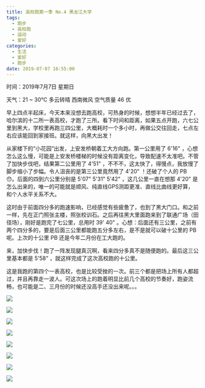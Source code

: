 ```yaml
---
title: 高校跑第一季 No.4 黑龙江大学
tags:
  - 跑步
  - 高校跑
  - 运动
  - 爱好
categories:
  - 生活
  - 爱好
  - 跑步
date: 2019-07-07 16:55:00
---
```


时间：2019年7月7日 星期日

天气：21 ~ 30℃ 多云转晴 西南微风 空气质量 46 优 

早上四点半起床，今天本来没想去跑高校，可热身的时候，想想半年已经过去了，哈尔滨的十二所一表高校，才跑了三所。看下时间和距离，如果五点开跑，六七公里到黑大，学校里再跑三四公里，大概耗时一个多小时，再做公交往回走，七点左右应该能回到家接班。就这样，向黑大出发！

从家楼下的“小花园”出发，上安发桥朝着工大方向跑。第一公里用了 6'16" ，心想怎么这么慢，可能是上安发桥楼梯的时候没有距离变化，导致配速不太准吧。不管了加快步伐吧，结果第二公里用了 4'51" ，不不不，这太快了，得慢点，我放慢了脚步缩小了步幅。令人沮丧的是第三公里竟然用了 4'20" ！还破了个人的 PB 😯。后面的四到六公里分别是 5'07" 5'31" 5'42" ，这几公里一直在想那 4'20" 是怎么出来的，唯一的可能就是顺风、纯直线GPS测距更准、直线比曲线更好算，和个人水平关系不大。

这时由于前面四分多的跑速影响，已经感觉有些疲惫了，也到了黑大门口。和之前一样，先在正门照张主楼，照张校训石。之后再往黑大里面跑来到了联通广场（田径场），刚好是跑完了七公里，总用时 39' 40" 。心想：后面还有三公里，之前有两个四分多的，要是后面三公里都能跑五分多左右，是不是就可以破十公里的 PB 呢。上次的十公里 PB 还是今年二月份在工大跑的。

来，加快步伐！跑了一阵发现腿真沉啊，看来四分多真不是随便跑的。最后这三公里基本都是 5'58" ，就这样完成了这次高校跑的十公里。

这是我跑的第四个一表高校，也是比较受挫的一次。前三个都是把场上所有人都超过，并且再靠走一波人。可这次场上的跑着明显比前几个高校的节奏好，跑姿流畅，也可能是二、三月份的时候还没高手还没出来呢。。。

![](http://static.lichenliang.top/image/blog/2019/running-in-the-university/0707/201907071732011.jpg '')

![](http://static.lichenliang.top/image/blog/2019/running-in-the-university/0707/201907071732012.jpg '')

![](http://static.lichenliang.top/image/blog/2019/running-in-the-university/0707/201907071732013.jpg '')

![](http://static.lichenliang.top/image/blog/2019/running-in-the-university/0707/201907071732014.jpg '')

![](http://static.lichenliang.top/image/blog/2019/running-in-the-university/0707/201907071732015.jpg '')

![](http://static.lichenliang.top/image/blog/2019/running-in-the-university/0707/201907071732016.jpg '')

![](http://static.lichenliang.top/image/blog/2019/running-in-the-university/0707/20190707173200.jpg '')

![](http://static.lichenliang.top/image/blog/2019/running-in-the-university/0707/201907071732001.jpg '')
